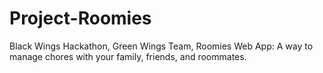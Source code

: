 # Project-Roomies
Black Wings Hackathon, Green Wings Team, Roomies Web App: A way to manage chores  with your  family, friends, and roommates.
